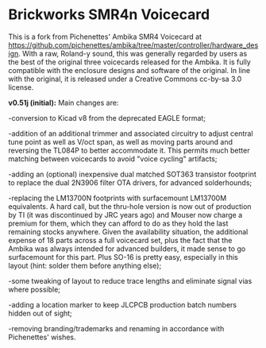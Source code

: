 # Brickworks SMR4n Voicecard
This is a fork from Pichenettes' Ambika SMR4 Voicecard at https://github.com/pichenettes/ambika/tree/master/controller/hardware_design. With a raw, Roland-y sound, this was generally regarded by users as the best of the original three voicecards released for the Ambika.  It is fully compatible with the enclosure designs and software of the original. In line with the original, it is released under a Creative Commons cc-by-sa 3.0 license. 

<b>v0.51j (initial):</b> Main changes are: 

-conversion to Kicad v8 from the deprecated EAGLE format;

-addition of an additional trimmer and associated circuitry to adjust central tune point as well as V/oct span, as well as moving parts around and reversing the TL084P to better accommodate it. This permits much better matching between voicecards to avoid "voice cycling" artifacts;

-adding an (optional) inexpensive dual matched SOT363 transistor footprint to replace the dual 2N3906 filter OTA drivers, for advanced solderhounds;

-replacing the LM13700N footprints with surfacemount LM13700M equivalents. A hard call, but the thru-hole version is now out of production by TI (it was discontinued by JRC years ago) and Mouser now charge a premium for them, which they can afford to do as they hold the last remaining stocks anywhere. Given the availability situation, the additional expense of 18 parts across a full voicecard set, plus the fact that the Ambika was always intended for advanced builders, it made sense to go surfacemount for this part. Plus SO-16 is pretty easy, especially in this layout (hint: solder them before anything else);

-some tweaking of layout to reduce trace lengths and eliminate signal vias where possible;

-adding a location marker to keep JLCPCB production batch numbers hidden out of sight;

-removing branding/trademarks and renaming in accordance with Pichenettes' wishes.
